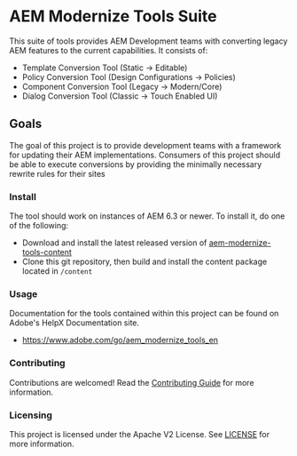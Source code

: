 # AEM Modernize Tools Suite

This suite of tools provides AEM Development teams with converting legacy AEM features to the current capabilities. It consists of:


* Template Conversion Tool (Static -> Editable)
* Policy Conversion Tool (Design Configurations -> Policies)
* Component Conversion Tool (Legacy -> Modern/Core)
* Dialog Conversion Tool (Classic -> Touch Enabled UI)


## Goals

The goal of this project is to provide development teams with a framework for updating their AEM implementations. Consumers of this project should be able to execute conversions by providing the minimally necessary rewrite rules for their sites 


### Install

The tool should work on instances of AEM 6.3 or newer. To install it, do one of the following:

  * Download and install the latest released version of [aem-modernize-tools-content](https://repo.adobe.com/nexus/content/groups/public/com/adobe/cq/aem-modernize-tools-content/)
  * Clone this git repository, then build and install the content package located in `/content`

### Usage

Documentation for the tools contained within this project can be found on Adobe's HelpX Documentation site.

  * https://www.adobe.com/go/aem_modernize_tools_en 

### Contributing

Contributions are welcomed! Read the [Contributing Guide](CONTRIBUTING.md) for more information.

### Licensing

This project is licensed under the Apache V2 License. See [LICENSE](LICENSE) for more information.
